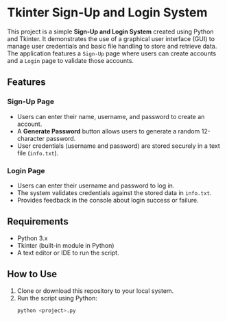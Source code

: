 # Tkinter Sign-Up and Login System

This project is a simple **Sign-Up and Login System** created using Python and Tkinter. It demonstrates the use of a graphical user interface (GUI) to manage user credentials and basic file handling to store and retrieve data. The application features a `Sign-Up` page where users can create accounts and a `Login` page to validate those accounts.

## Features

### Sign-Up Page
- Users can enter their name, username, and password to create an account.
- A **Generate Password** button allows users to generate a random 12-character password.
- User credentials (username and password) are stored securely in a text file (`info.txt`).

### Login Page
- Users can enter their username and password to log in.
- The system validates credentials against the stored data in `info.txt`.
- Provides feedback in the console about login success or failure.

## Requirements
- Python 3.x
- Tkinter (built-in module in Python)
- A text editor or IDE to run the script.


## How to Use
1. Clone or download this repository to your local system.
2. Run the script using Python:
   ```bash
   python <project>.py
